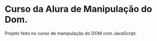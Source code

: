 # Curso da Alura de Manipulação do Dom.
>
Projeto feito no curso de manipulação do DOM com JavaScript.
>
